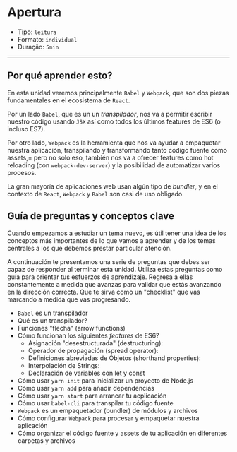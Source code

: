 # Apertura

* Tipo: `leitura`
* Formato: `individual`
* Duração: `5min`

***

## Por qué aprender esto?

En esta unidad veremos principalmente `Babel` y `Webpack`, que son dos piezas
fundamentales en el ecosistema de `React`.

Por un lado `Babel`, que es un un _transpilador_, nos va a permitir escribir
nuestro código usando `JSX` así como todos los últimos features de ES6 (o
incluso ES7).

Por otro lado, `Webpack` es la herramienta que nos va ayudar a empaquetar
nuestra aplicación, transpilando y transformando tanto código fuente como assets,=
pero no solo eso, también nos va a ofrecer features como hot reloading (con
`webpack-dev-server`) y la posibilidad de automatizar varios procesos.

La gran mayoría de aplicaciones web usan algún tipo de _bundler_, y en el
contexto de `React`, `Webpack` y `Babel` son casi de uso obligado.

## Guía de preguntas y conceptos clave

Cuando empezamos a estudiar un tema nuevo, es útil tener una idea de los
conceptos más importantes de lo que vamos a aprender y de los temas centrales
a los que debemos prestar particular atención.

A continuación te presentamos una serie de preguntas que debes ser capaz de
responder al terminar esta unidad. Utiliza estas preguntas como guía para
orientar tus esfuerzos de aprendizaje. Regresa a ellas constantemente a medida
que avanzas para validar que estás avanzando en la dirección correcta. Que te
sirva como un "checklist" que vas marcando a medida que vas progresando.

* `Babel` es un transpilador
* Qué es un transpilador?
* Funciones "flecha" (arrow functions)
* Cómo funcionan los siguientes _features_ de ES6?
  - Asignación "desestructurada" (destructuring):
  - Operador de propagación (spread operator):
  - Definiciones abreviadas de Objetos (shorthand properties):
  - Interpolación de Strings:
  - Declaración de variables con let y const
* Cómo usar `yarn init` para inicializar un proyecto de Node.js
* Cómo usar `yarn add` para añadir dependencias
* Cómo usar `yarn start` para arrancar tu acplicación
* Cómo usar `babel-cli` para transpilar tu código fuente
* `Webpack` es un empaquetador (bundler) de módulos y archivos
* Cómo configurar `Webpack` para procesar y empaquetar nuestra aplicación
* Cómo organizar el código fuente y assets de tu aplicación en diferentes
  carpetas y archivos
